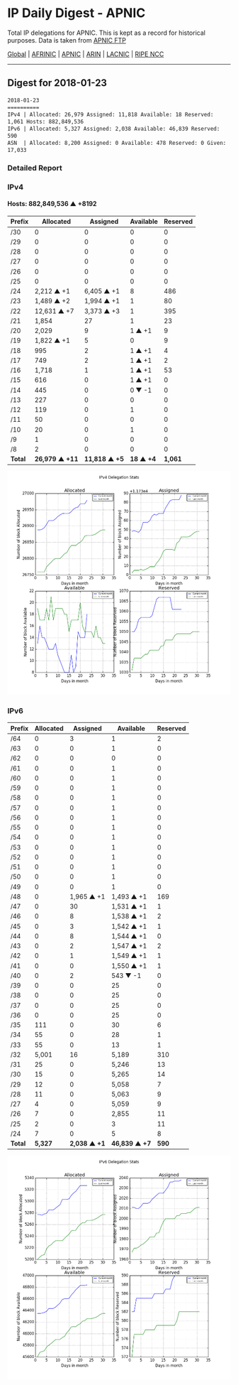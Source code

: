 # IP Daily Digest - APNIC

Total IP delegations for APNIC. This is kept as a record for historical purposes. Data is taken from [APNIC FTP](https://ftp.apnic.net/)

[Global](https://github.com/csmets/IP-Daily-Digest) | [AFRINIC](https://github.com/csmets/IP-Daily-Digest/tree/master/archives/AFRINIC) | [APNIC](https://github.com/csmets/IP-Daily-Digest/tree/master/archives/APNIC) | [ARIN](https://github.com/csmets/IP-Daily-Digest/tree/master/archives/ARIN) | [LACNIC](https://github.com/csmets/IP-Daily-Digest/tree/master/archives/LACNIC) | [RIPE NCC](https://github.com/csmets/IP-Daily-Digest/tree/master/archives/RIPE_NCC)

---

## Digest for 2018-01-23
```
2018-01-23
==========
IPv4 | Allocated: 26,979 Assigned: 11,818 Available: 18 Reserved: 1,061 Hosts: 882,849,536
IPv6 | Allocated: 5,327 Assigned: 2,038 Available: 46,839 Reserved: 590
ASN  | Allocated: 8,200 Assigned: 0 Available: 478 Reserved: 0 Given: 17,033
```

### Detailed Report

### IPv4

#### Hosts: **882,849,536 ▲ +8192**

| Prefix | Allocated | Assigned | Available | Reserved |
| ----- | ----- | ----- | ----- | ----- |
| /30 | 0 | 0 | 0 | 0 |
| /29 | 0 | 0 | 0 | 0 |
| /28 | 0 | 0 | 0 | 0 |
| /27 | 0 | 0 | 0 | 0 |
| /26 | 0 | 0 | 0 | 0 |
| /25 | 0 | 0 | 0 | 0 |
| /24 | 2,212 ▲ +1 | 6,405 ▲ +1 | 8 | 486 |
| /23 | 1,489 ▲ +2 | 1,994 ▲ +1 | 1 | 80 |
| /22 | 12,631 ▲ +7 | 3,373 ▲ +3 | 1 | 395 |
| /21 | 1,854 | 27 | 1 | 23 |
| /20 | 2,029 | 9 | 1 ▲ +1 | 9 |
| /19 | 1,822 ▲ +1 | 5 | 0 | 9 |
| /18 | 995 | 2 | 1 ▲ +1 | 4 |
| /17 | 749 | 2 | 1 ▲ +1 | 2 |
| /16 | 1,718 | 1 | 1 ▲ +1 | 53 |
| /15 | 616 | 0 | 1 ▲ +1 | 0 |
| /14 | 445 | 0 | 0 ▼ -1 | 0 |
| /13 | 227 | 0 | 0 | 0 |
| /12 | 119 | 0 | 1 | 0 |
| /11 | 50 | 0 | 0 | 0 |
| /10 | 20 | 0 | 1 | 0 |
| /9 | 1 | 0 | 0 | 0 |
| /8 | 2 | 0 | 0 | 0 |
| **Total** | **26,979 ▲ +11** | **11,818 ▲ +5** | **18 ▲ +4** | **1,061** |

![ipv4-stats](ipv4-figure.png)

### IPv6

| Prefix | Allocated | Assigned | Available | Reserved |
| ----- | ----- | ----- | ----- | ----- |
| /64 | 0 | 3 | 1 | 2 |
| /63 | 0 | 0 | 1 | 0 |
| /62 | 0 | 0 | 0 | 0 |
| /61 | 0 | 0 | 1 | 0 |
| /60 | 0 | 0 | 1 | 0 |
| /59 | 0 | 0 | 1 | 0 |
| /58 | 0 | 0 | 1 | 0 |
| /57 | 0 | 0 | 1 | 0 |
| /56 | 0 | 0 | 1 | 0 |
| /55 | 0 | 0 | 1 | 0 |
| /54 | 0 | 0 | 1 | 0 |
| /53 | 0 | 0 | 1 | 0 |
| /52 | 0 | 0 | 1 | 0 |
| /51 | 0 | 0 | 1 | 0 |
| /50 | 0 | 0 | 1 | 0 |
| /49 | 0 | 0 | 1 | 0 |
| /48 | 0 | 1,965 ▲ +1 | 1,493 ▲ +1 | 169 |
| /47 | 0 | 30 | 1,531 ▲ +1 | 1 |
| /46 | 0 | 8 | 1,538 ▲ +1 | 2 |
| /45 | 0 | 3 | 1,542 ▲ +1 | 1 |
| /44 | 0 | 8 | 1,544 ▲ +1 | 0 |
| /43 | 0 | 2 | 1,547 ▲ +1 | 2 |
| /42 | 0 | 1 | 1,549 ▲ +1 | 1 |
| /41 | 0 | 0 | 1,550 ▲ +1 | 1 |
| /40 | 0 | 2 | 543 ▼ -1 | 0 |
| /39 | 0 | 0 | 25 | 0 |
| /38 | 0 | 0 | 25 | 0 |
| /37 | 0 | 0 | 25 | 0 |
| /36 | 0 | 0 | 25 | 0 |
| /35 | 111 | 0 | 30 | 6 |
| /34 | 55 | 0 | 28 | 1 |
| /33 | 55 | 0 | 13 | 1 |
| /32 | 5,001 | 16 | 5,189 | 310 |
| /31 | 25 | 0 | 5,246 | 13 |
| /30 | 15 | 0 | 5,265 | 14 |
| /29 | 12 | 0 | 5,058 | 7 |
| /28 | 11 | 0 | 5,063 | 9 |
| /27 | 4 | 0 | 5,059 | 9 |
| /26 | 7 | 0 | 2,855 | 11 |
| /25 | 2 | 0 | 3 | 11 |
| /24 | 7 | 0 | 5 | 8 |
| **Total** | **5,327** | **2,038 ▲ +1** | **46,839 ▲ +7** | **590** |

![ipv6-stats](ipv6-figure.png)